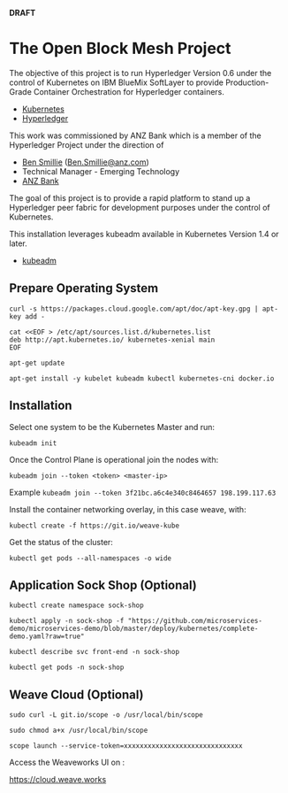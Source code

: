 **DRAFT**

# The Open Block Mesh Project

The objective of this project is to run Hyperledger Version 0.6 under the control of Kubernetes on IBM BlueMix SoftLayer to provide Production-Grade Container Orchestration for Hyperledger containers.

* [Kubernetes](https://github.com/kubernetes/kubernetes)
* [Hyperledger](https://github.com/hyperledger)

This work was commissioned by ANZ Bank which is a member of the Hyperledger Project under the direction of 
* [Ben Smillie](https://github.com/benksmillie) (Ben.Smillie@anz.com)
* Technical Manager - Emerging Technology
* [ANZ Bank](http://www.anz.com)

The goal of this project is to provide a rapid platform to stand up a Hyperledger peer fabric for development purposes under the control of Kubernetes.

This installation leverages kubeadm available in Kubernetes Version 1.4 or later.

* [kubeadm](http://kubernetes.io/docs/getting-started-guides/kubeadm/)


## Prepare Operating System

`curl -s https://packages.cloud.google.com/apt/doc/apt-key.gpg | apt-key add -`

```
cat <<EOF > /etc/apt/sources.list.d/kubernetes.list
deb http://apt.kubernetes.io/ kubernetes-xenial main
EOF
```

`apt-get update`

`apt-get install -y kubelet kubeadm kubectl kubernetes-cni docker.io`



## Installation

Select one system to be the Kubernetes Master and run:

`kubeadm init`

Once the Control Plane is operational join the nodes with:

`kubeadm join --token <token> <master-ip>`

Example
`kubeadm join --token 3f21bc.a6c4e340c8464657 198.199.117.63`

Install the container networking overlay, in this case weave, with:

`kubectl create -f https://git.io/weave-kube`

Get the status of the cluster:

`kubectl get pods --all-namespaces -o wide`



## Application Sock Shop (Optional)

`kubectl create namespace sock-shop`

`kubectl apply -n sock-shop -f "https://github.com/microservices-demo/microservices-demo/blob/master/deploy/kubernetes/complete-demo.yaml?raw=true"`

`kubectl describe svc front-end -n sock-shop`

`kubectl get pods -n sock-shop`

## Weave Cloud (Optional)

`sudo curl -L git.io/scope -o /usr/local/bin/scope`

`sudo chmod a+x /usr/local/bin/scope`

`scope launch --service-token=xxxxxxxxxxxxxxxxxxxxxxxxxxxxxx`

Access the Weaveworks UI on :


https://cloud.weave.works



